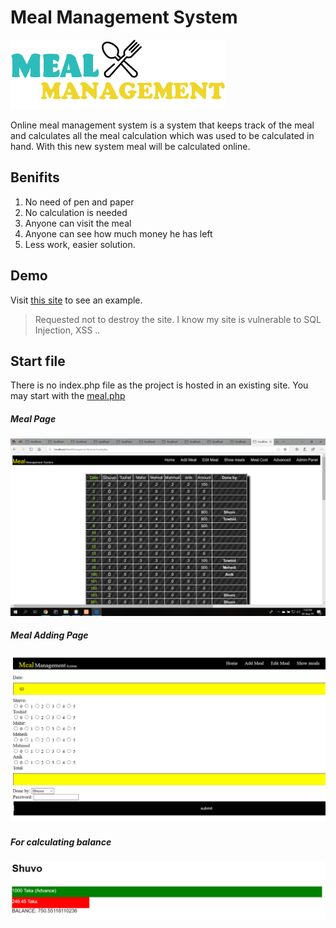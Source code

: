 # Meal Management System
![alt text][logo]

[logo]: https://github.com/smnshuvo/MealManagementSystem/blob/master/images/meal-logo.png "Project Logo"
Online meal management system is a system that keeps track of the meal and calculates all the meal calculation which was used to be calculated in hand.
With this new system meal will be calculated online. 

## Benifits
1. No need of pen and paper
2. No calculation is needed
3. Anyone can visit the meal
4. Anyone can see how much money he has left 
5. Less work, easier solution.

## Demo
Visit [this site](https://mealrate.tk) to see an example.
> Requested not to destroy the site.
> I know my site is vulnerable to SQL Injection, XSS ..

## Start file 
There is no index.php file as the project is hosted in an existing site.
You may start with the [meal.php](https://github.com/smnshuvo/MealManagementSystem/meal.php)

##### Meal Page
![Meal](https://github.com/smnshuvo/MealManagementSystem/blob/master/images/meal.png)


##### Meal Adding Page
![Add Meal](https://github.com/smnshuvo/MealManagementSystem/blob/master/images/add_meal.PNG)

##### For calculating balance
![Advance](https://github.com/smnshuvo/MealManagementSystem/blob/master/images/advance.PNG)
